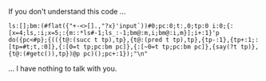 If you don't understand this code ...

```ls:[];bm:(#flat({"+-<>[].,"?x}'input`))#0;pc:0;t:,0;tp:0
i:0;{:[x=4;ls,:i;x=5;:{m::*ls#-1;ls_:-1;bm@:m,i;bm@:i,m}];i+:1}'p
do({pc<#p};{(({t@:(succ t tp),tp},{t@:(pred t tp),tp},{tp-:1},{tp+:1;:[tp=#t;t,:0]},{:[0=t tp;pc:bm pc]},{:[~0=t tp;pc:bm pc]},{say(?t tp)},{t@:(#getc()),tp})@p pc)();pc+:1});"\n"```  

... I have nothing to talk with you.
